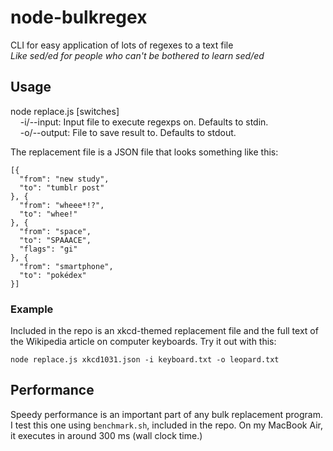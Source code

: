 # node-bulkregex
CLI for easy application of lots of regexes to a text file  
*Like sed/ed for people who can't be bothered to learn sed/ed*
<!-- like me! -->

## Usage
node replace.js <replacement file> [switches]  
&nbsp;&nbsp;&nbsp;&nbsp;-i/--input: Input file to execute regexps on. Defaults to stdin.  
&nbsp;&nbsp;&nbsp;&nbsp;-o/--output: File to save result to. Defaults to stdout.

The replacement file is a JSON file that looks something like this:
```
[{
  "from": "new study",
  "to": "tumblr post"
}, {
  "from": "wheee*!?",
  "to": "whee!"
}, {
  "from": "space",
  "to": "SPAAACE",
  "flags": "gi"
}, {
  "from": "smartphone",
  "to": "pokédex"
}]
```

### Example
Included in the repo is an xkcd-themed replacement file and the full text of the Wikipedia article on computer keyboards. Try it out with this:

```
node replace.js xkcd1031.json -i keyboard.txt -o leopard.txt
```

## Performance
Speedy performance is an important part of any bulk replacement program. I test this one using `benchmark.sh`, included in the repo. On my MacBook Air, it executes in around 300 ms (wall clock time.)
